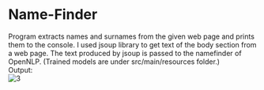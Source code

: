 
# Name-Finder

Program extracts names and surnames from the given web page and prints them to the console.
I used jsoup library to get text of the body section from a web page.
The text produced by jsoup is passed to the namefinder of OpenNLP.
(Trained models are under src/main/resources folder.) <br>
Output: <br>
![3](https://user-images.githubusercontent.com/44557162/131873063-b894e86d-307d-42c2-9f20-751c0c001f09.png)
